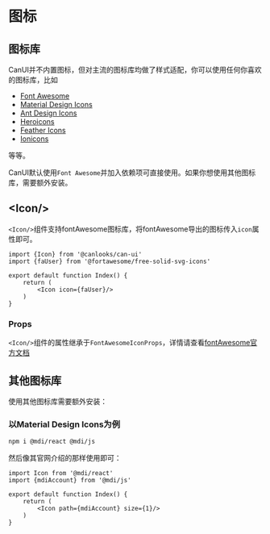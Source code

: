 # 图标

## 图标库

CanUI并不内置图标，但对主流的图标库均做了样式适配，你可以使用任何你喜欢的图标库，比如
- [Font Awesome](https://fontawesome.com/)
- [Material Design Icons](https://materialdesignicons.com/)
- [Ant Design Icons](https://ant.design/components/icon/)
- [Heroicons](https://heroicons.com/)
- [Feather Icons](https://feathericons.com/)
- [Ionicons](https://ionicons.com/)

等等。

CanUI默认使用`Font Awesome`并加入依赖项可直接使用。如果你想使用其他图标库，需要额外安装。

## <Icon\/>

`<Icon/>`组件支持fontAwesome图标库，将fontAwesome导出的图标传入`icon`属性即可。

```tsx
import {Icon} from '@canlooks/can-ui'
import {faUser} from '@fortawesome/free-solid-svg-icons'

export default function Index() {
    return (
        <Icon icon={faUser}/>
    )
}
```

### Props

`<Icon/>`组件的属性继承于`FontAwesomeIconProps`，详情请查看[fontAwesome官方文档](https://fontawesome.com/)

## 其他图标库

使用其他图标库需要额外安装：

### 以Material Design Icons为例

```bash
npm i @mdi/react @mdi/js
```

然后像其官网介绍的那样使用即可：

```tsx no-preview
import Icon from '@mdi/react'
import {mdiAccount} from '@mdi/js'

export default function Index() {
    return (
        <Icon path={mdiAccount} size={1}/>
    )
}
```
